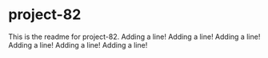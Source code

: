 # project-82

This is the readme for project-82.
Adding a line!
Adding a line!
Adding a line!
Adding a line!
Adding a line!
Adding a line!
